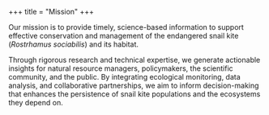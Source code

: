 +++
title = "Mission"
+++

Our mission is to provide timely, science-based information to support effective conservation and management of the endangered snail kite (*Rostrhamus sociabilis*) and its habitat.

Through rigorous research and technical expertise, we generate actionable insights for natural resource managers, policymakers, the scientific community, and the public. By integrating ecological monitoring, data analysis, and collaborative partnerships, we aim to inform decision-making that enhances the persistence of snail kite populations and the ecosystems they depend on.